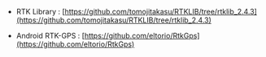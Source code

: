 
* RTK Library : [https://github.com/tomojitakasu/RTKLIB/tree/rtklib_2.4.3](https://github.com/tomojitakasu/RTKLIB/tree/rtklib_2.4.3)

* Android RTK-GPS : [https://github.com/eltorio/RtkGps](https://github.com/eltorio/RtkGps)


